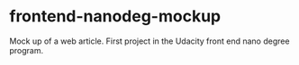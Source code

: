# frontend-nanodeg-mockup
Mock up of a web article.
First project in the Udacity front end nano degree program.
